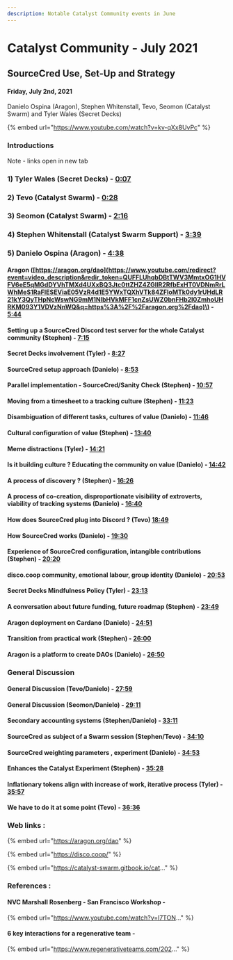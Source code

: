 ```yaml
---
description: Notable Catalyst Community events in June
---
```


# Catalyst Community - July 2021

## SourceCred Use, Set-Up and Strategy

#### Friday, July 2nd, 2021

Danielo Ospina \(Aragon\), Stephen Whitenstall, Tevo, Seomon \(Catalyst Swarm\) and Tyler Wales \(Secret Decks\)

{% embed url="https://www.youtube.com/watch?v=kv-qXx8UvPc" %}

###  Introductions

Note - links open in new tab

### 1\) Tyler Wales \(Secret Decks\) - [0:07](https://www.youtube.com/watch?v=kv-qXx8UvPc&t=7s)

### 2\) Tevo \(Catalyst Swarm\) - [0:28](https://www.youtube.com/watch?v=kv-qXx8UvPc&t=28s) 

### 3\) Seomon \(Catalyst Swarm\) - [2:16](https://www.youtube.com/watch?v=kv-qXx8UvPc&t=136s) 

### 4\) Stephen Whitenstall \(Catalyst Swarm Support\) - [3:39](https://www.youtube.com/watch?v=kv-qXx8UvPc&t=219s) 

### 5\) Danielo Ospina \(Aragon\) - [4:38](https://www.youtube.com/watch?v=kv-qXx8UvPc&t=278s) 

#### Aragon \([https://aragon.org/dao](https://www.youtube.com/redirect?event=video_description&redir_token=QUFFLUhqbDBtTWV3MmtxOG1HVFV6eE5qMGdDYVhTMXd4UXxBQ3Jtc0ttZHZ4ZGlIR2RfbExHT0VDNmRrLWhMeS1RaFlESEViaE05VzR4d1E5YWxTQXhVTk84ZFloMTk0dy1rUHdLR21kY3QyTHpNcWswNG9mM1NIbHVkMFF1cnZsUWZ0bnFHb2l0ZmhoUHRKM093Y1VDVzNnWQ&q=https%3A%2F%2Faragon.org%2Fdao)\) - [5:44](https://www.youtube.com/watch?v=kv-qXx8UvPc&t=344s) 

#### Setting up a SourceCred Discord test server for the whole Catalyst community \(Stephen\) - [7:15](https://www.youtube.com/watch?v=kv-qXx8UvPc&t=435s) 

#### Secret Decks involvement \(Tyler\) - [8:27](https://www.youtube.com/watch?v=kv-qXx8UvPc&t=507s) 

#### SourceCred setup approach \(Danielo\) - [8:53](https://www.youtube.com/watch?v=kv-qXx8UvPc&t=533s) 

#### Parallel implementation - SourceCred/Sanity Check \(Stephen\) - [10:57](https://www.youtube.com/watch?v=kv-qXx8UvPc&t=657s) 

#### Moving from a timesheet to a tracking culture \(Stephen\) - [11:23](https://www.youtube.com/watch?v=kv-qXx8UvPc&t=683s) 

#### Disambiguation of different tasks, cultures of value \(Danielo\) - [11:46](https://www.youtube.com/watch?v=kv-qXx8UvPc&t=706s) 

#### Cultural configuration of value \(Stephen\) - [13:40](https://www.youtube.com/watch?v=kv-qXx8UvPc&t=820s) 

#### Meme distractions \(Tyler\) - [14:21](https://www.youtube.com/watch?v=kv-qXx8UvPc&t=861s) 

#### Is it building culture ? Educating the community on value \(Danielo\) - [14:42](https://www.youtube.com/watch?v=kv-qXx8UvPc&t=882s) 

#### A process of discovery ? \(Stephen\) - [16:26](https://www.youtube.com/watch?v=kv-qXx8UvPc&t=986s) 

#### A process of co-creation, disproportionate visibility of extroverts, viability of tracking systems \(Danielo\) - [16:40](https://www.youtube.com/watch?v=kv-qXx8UvPc&t=1000s) 

#### How does SourceCred plug into Discord ? \(Tevo\) [18:49](https://www.youtube.com/watch?v=kv-qXx8UvPc&t=1129s) 

#### How SourceCred works \(Danielo\) - [19:30](https://www.youtube.com/watch?v=kv-qXx8UvPc&t=1170s) 

#### Experience of SourceCred configuration, intangible contributions \(Stephen\) - [20:20](https://www.youtube.com/watch?v=kv-qXx8UvPc&t=1220s) 

#### disco.coop community, emotional labour, group identity \(Danielo\) - [20:53](https://www.youtube.com/watch?v=kv-qXx8UvPc&t=1253s) 

#### Secret Decks Mindfulness Policy \(Tyler\) - [23:13](https://www.youtube.com/watch?v=kv-qXx8UvPc&t=1393s) 

#### A conversation about future funding, future roadmap \(Stephen\) - [23:49](https://www.youtube.com/watch?v=kv-qXx8UvPc&t=1429s) 

#### Aragon deployment on Cardano \(Danielo\) - [24:51](https://www.youtube.com/watch?v=kv-qXx8UvPc&t=1491s) 

#### Transition from practical work \(Stephen\) - [26:00](https://www.youtube.com/watch?v=kv-qXx8UvPc&t=1560s) 

#### Aragon is a platform to create DAOs \(Danielo\) - [26:50](https://www.youtube.com/watch?v=kv-qXx8UvPc&t=1610s) 

### General Discussion

#### General Discussion \(Tevo/Danielo\) - [27:59](https://www.youtube.com/watch?v=kv-qXx8UvPc&t=1679s) 

#### General Discussion \(Seomon/Danielo\) - [29:11](https://www.youtube.com/watch?v=kv-qXx8UvPc&t=1751s) 

#### Secondary accounting systems \(Stephen/Danielo\) - [33:11](https://www.youtube.com/watch?v=kv-qXx8UvPc&t=1991s) 

#### SourceCred as subject of a Swarm session \(Stephen/Tevo\) - [34:10](https://www.youtube.com/watch?v=kv-qXx8UvPc&t=2050s) 

#### SourceCred weighting parameters , experiment \(Danielo\) - [34:53](https://www.youtube.com/watch?v=kv-qXx8UvPc&t=2093s) 

#### Enhances the Catalyst Experiment \(Stephen\) - [35:28](https://www.youtube.com/watch?v=kv-qXx8UvPc&t=2128s) 

#### Inflationary tokens align with increase of work, iterative process \(Tyler\) - [35:57](https://www.youtube.com/watch?v=kv-qXx8UvPc&t=2157s) 

#### We have to do it at some point \(Tevo\) - [36:36](https://www.youtube.com/watch?v=kv-qXx8UvPc&t=2196s) 

### Web links :

{% embed url="https://aragon.org/dao" %}

{% embed url="https://disco.coop/" %}

{% embed url="https://catalyst-swarm.gitbook.io/cat..." %}

### References : 

#### NVC Marshall Rosenberg - San Francisco Workshop -

{% embed url="https://www.youtube.com/watch?v=l7TON..." %}

#### 6 key interactions for a regenerative team - 

{% embed url="https://www.regenerativeteams.com/202..." %}



